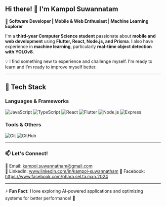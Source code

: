 ## Hi there! 👋 I'm Kampol Suwannatam

🚀 **Software Developer | Mobile & Web Enthusiast | Machine Learning Explorer**  

I'm a **third-year Computer Science student** passionate about **mobile and web development** using **Flutter, React, Node.js, and Prisma**. I also have experience in **machine learning**, particularly **real-time object detection with YOLOv8**.  

💡 I find something new to experience and challenge myself. I'm ready to learn and I'm ready to improve myself better.

---

## 🚀 Tech Stack
### **Languages & Frameworks**  
![JavaScript](https://img.shields.io/badge/JavaScript-F7DF1E?style=for-the-badge&logo=javascript&logoColor=black)
![TypeScript](https://img.shields.io/badge/TypeScript-3178C6?style=for-the-badge&logo=typescript&logoColor=white)
![React](https://img.shields.io/badge/React-61DAFB?style=for-the-badge&logo=react&logoColor=black)
![Flutter](https://img.shields.io/badge/Flutter-02569B?style=for-the-badge&logo=flutter&logoColor=white)
![Node.js](https://img.shields.io/badge/Node.js-339933?style=for-the-badge&logo=node.js&logoColor=white)
![Express](https://img.shields.io/badge/Express-000000?style=for-the-badge&logo=express&logoColor=white)

### **Tools & Others**  
![Git](https://img.shields.io/badge/Git-F05032?style=for-the-badge&logo=git&logoColor=white)
![GitHub](https://img.shields.io/badge/GitHub-181717?style=for-the-badge&logo=github&logoColor=white)


---

### 📫 **Let's Connect!**  
📧 Email: kampol.suwannatham@gmail.com  
💼 LinkedIn: www.linkedin.com/in/kampol-suwannatham
📘 Facebook: https://www.facebook.com/phara.sel.ta.mxn.2024

---

⚡ **Fun Fact:** I love exploring AI-powered applications and optimizing systems for better performance! 🚀  
